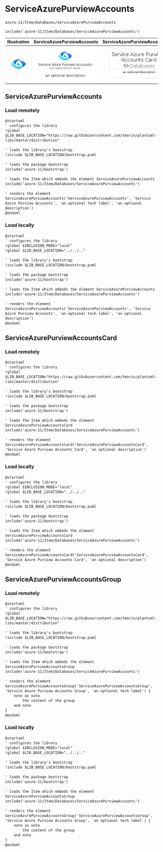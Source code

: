 # ServiceAzurePurviewAccounts


```text
azure-11/Item/Databases/ServiceAzurePurviewAccounts
```

```text
include('azure-11/Item/Databases/ServiceAzurePurviewAccounts')
```



| Illustration | ServiceAzurePurviewAccounts | ServiceAzurePurviewAccountsCard | ServiceAzurePurviewAccountsGroup |
| :---: | :---: | :---: | :---: |
| ![illustration for Illustration](../../../azure-11/Item/Databases/ServiceAzurePurviewAccounts.png) | ![illustration for ServiceAzurePurviewAccounts](../../../azure-11/Item/Databases/ServiceAzurePurviewAccounts.Local.png) | ![illustration for ServiceAzurePurviewAccountsCard](../../../azure-11/Item/Databases/ServiceAzurePurviewAccountsCard.Local.png) | ![illustration for ServiceAzurePurviewAccountsGroup](../../../azure-11/Item/Databases/ServiceAzurePurviewAccountsGroup.Local.png) |




## ServiceAzurePurviewAccounts

### Load remotely
```plantuml
@startuml
' configures the library
!global $LIB_BASE_LOCATION="https://raw.githubusercontent.com/tmorin/plantuml-libs/master/distribution"

' loads the library's bootstrap
!include $LIB_BASE_LOCATION/bootstrap.puml

' loads the package bootstrap
include('azure-11/bootstrap')

' loads the Item which embeds the element ServiceAzurePurviewAccounts
include('azure-11/Item/Databases/ServiceAzurePurviewAccounts')

' renders the element
ServiceAzurePurviewAccounts('ServiceAzurePurviewAccounts', 'Service Azure Purview Accounts', 'an optional tech label', 'an optional description')
@enduml
```

### Load locally
```plantuml
@startuml
' configures the library
!global $INCLUSION_MODE="local"
!global $LIB_BASE_LOCATION="../../.."

' loads the library's bootstrap
!include $LIB_BASE_LOCATION/bootstrap.puml

' loads the package bootstrap
include('azure-11/bootstrap')

' loads the Item which embeds the element ServiceAzurePurviewAccounts
include('azure-11/Item/Databases/ServiceAzurePurviewAccounts')

' renders the element
ServiceAzurePurviewAccounts('ServiceAzurePurviewAccounts', 'Service Azure Purview Accounts', 'an optional tech label', 'an optional description')
@enduml
```

## ServiceAzurePurviewAccountsCard

### Load remotely
```plantuml
@startuml
' configures the library
!global $LIB_BASE_LOCATION="https://raw.githubusercontent.com/tmorin/plantuml-libs/master/distribution"

' loads the library's bootstrap
!include $LIB_BASE_LOCATION/bootstrap.puml

' loads the package bootstrap
include('azure-11/bootstrap')

' loads the Item which embeds the element ServiceAzurePurviewAccountsCard
include('azure-11/Item/Databases/ServiceAzurePurviewAccounts')

' renders the element
ServiceAzurePurviewAccountsCard('ServiceAzurePurviewAccountsCard', 'Service Azure Purview Accounts Card', 'an optional description')
@enduml
```

### Load locally
```plantuml
@startuml
' configures the library
!global $INCLUSION_MODE="local"
!global $LIB_BASE_LOCATION="../../.."

' loads the library's bootstrap
!include $LIB_BASE_LOCATION/bootstrap.puml

' loads the package bootstrap
include('azure-11/bootstrap')

' loads the Item which embeds the element ServiceAzurePurviewAccountsCard
include('azure-11/Item/Databases/ServiceAzurePurviewAccounts')

' renders the element
ServiceAzurePurviewAccountsCard('ServiceAzurePurviewAccountsCard', 'Service Azure Purview Accounts Card', 'an optional description')
@enduml
```

## ServiceAzurePurviewAccountsGroup

### Load remotely
```plantuml
@startuml
' configures the library
!global $LIB_BASE_LOCATION="https://raw.githubusercontent.com/tmorin/plantuml-libs/master/distribution"

' loads the library's bootstrap
!include $LIB_BASE_LOCATION/bootstrap.puml

' loads the package bootstrap
include('azure-11/bootstrap')

' loads the Item which embeds the element ServiceAzurePurviewAccountsGroup
include('azure-11/Item/Databases/ServiceAzurePurviewAccounts')

' renders the element
ServiceAzurePurviewAccountsGroup('ServiceAzurePurviewAccountsGroup', 'Service Azure Purview Accounts Group', 'an optional tech label') {
    note as note
        the content of the group
    end note
}
@enduml
```

### Load locally
```plantuml
@startuml
' configures the library
!global $INCLUSION_MODE="local"
!global $LIB_BASE_LOCATION="../../.."

' loads the library's bootstrap
!include $LIB_BASE_LOCATION/bootstrap.puml

' loads the package bootstrap
include('azure-11/bootstrap')

' loads the Item which embeds the element ServiceAzurePurviewAccountsGroup
include('azure-11/Item/Databases/ServiceAzurePurviewAccounts')

' renders the element
ServiceAzurePurviewAccountsGroup('ServiceAzurePurviewAccountsGroup', 'Service Azure Purview Accounts Group', 'an optional tech label') {
    note as note
        the content of the group
    end note
}
@enduml
```

